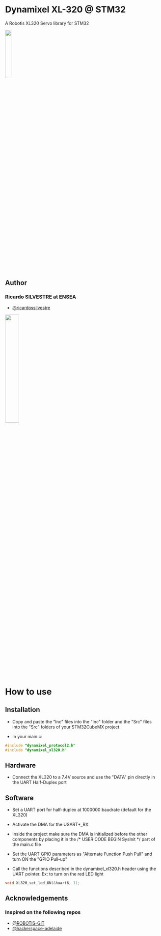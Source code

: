 # Dynamixel XL-320 @ STM32
A Robotis XL320 Servo library for STM32

<img src="https://i.imgur.com/6Vg47Ny.png" width=20%>


## Author

### Ricardo SILVESTRE at ENSEA
- [@ricardossilvestre](https://www.github.com/ricardossilvestre)

<img src="https://i.imgur.com/V16zoK4.png" width=30%>


# How to use

## Installation

 - Copy and paste the "Inc" files into the "Inc" folder and the "Src" files into the "Src" folders of your STM32CubeMX project
 
 - In your main.c:
 
```c
#include "dynamixel_protocol2.h"
#include "dynamixel_xl320.h"
```

## Hardware

 - Connect the XL320 to a 7.4V source and use the "DATA" pin directly in the UART Half-Duplex port

## Software

 - Set a UART port for half-duplex at 1000000 baudrate (default for the XL320)

 - Activate the DMA for the USART*_RX

 - Inside the project make sure the DMA is initialized before the other components by placing it in the /* USER CODE BEGIN SysInit */ part of the main.c file

 - Set the UART GPIO parameters as "Alternate Function Push Pull" and turn ON the "GPIO Pull-up"

 - Call the functions described in the dynamixel_xl320.h header using the UART pointer. Ex: to turn on the red LED light
 
 ```c 
 void XL320_set_led_ON(&huart6, 1);
 ``` 
## Acknowledgements
### Inspired on the following repos

 - [@ROBOTIS-GIT](https://github.com/ROBOTIS-GIT/dynamixel2arduino)
 - [@hackerspace-adelaide](https://github.com/hackerspace-adelaide/XL320)
